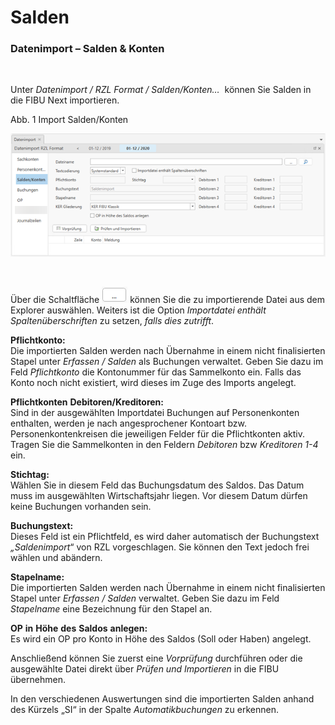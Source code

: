 # Salden

### Datenimport – Salden \& Konten

&nbsp;

Unter *Datenimport / RZL Format / Salden/Konten…*&nbsp; können Sie Salden in die FIBU Next importieren.

Abb. 1 Import Salden/Konten

![Image](<lib/NeuesElement175.png>)

&nbsp;

Über die Schaltfläche ![Image](<lib/NeuesElement174.png>) können Sie die zu importierende Datei aus dem Explorer auswählen. Weiters ist die Option *Importdatei enthält Spaltenüberschriften* zu setzen, *falls dies zutrifft*.

**Pflichtkonto:**\
Die importierten Salden werden nach Übernahme in einem nicht finalisierten Stapel unter *Erfassen / Salden* als Buchungen verwaltet. Geben Sie dazu im Feld *Pflichtkonto* die Kontonummer für das Sammelkonto ein. Falls das Konto noch nicht existiert, wird dieses im Zuge des Imports angelegt.

**Pflichtkonten** **Debitoren/Kreditoren:**\
Sind in der ausgewählten Importdatei Buchungen auf Personenkonten enthalten, werden je nach angesprochener Kontoart bzw. Personenkontenkreisen die jeweiligen Felder für die Pflichtkonten aktiv. Tragen Sie die Sammelkonten in den Feldern *Debitoren* bzw *Kreditoren 1-4* ein.

**Stichtag:**\
Wählen Sie in diesem Feld das Buchungsdatum des Saldos. Das Datum muss im ausgewählten Wirtschaftsjahr liegen. Vor diesem Datum dürfen keine Buchungen vorhanden sein.

**Buchungstext:**\
Dieses Feld ist ein Pflichtfeld, es wird daher automatisch der Buchungstext *„Saldenimport*“ von RZL vorgeschlagen. Sie können den Text jedoch frei wählen und abändern.

**Stapelname:**\
Die importierten Salden werden nach Übernahme in einem nicht finalisierten Stapel unter *Erfassen / Salden* verwaltet. Geben Sie dazu im Feld *Stapelname* eine Bezeichnung für den Stapel an.&nbsp;

**OP** **in** **Höhe** **des** **Saldos** **anlegen:**\
Es wird ein OP pro Konto in Höhe des Saldos (Soll oder Haben) angelegt.

Anschließend können Sie zuerst eine *Vorprüfung* durchführen oder die ausgewählte Datei direkt über *Prüfen und Importieren* in die FIBU übernehmen.

In den verschiedenen Auswertungen sind die importierten Salden anhand des Kürzels „SI“ in der Spalte *Automatikbuchungen* zu erkennen.


